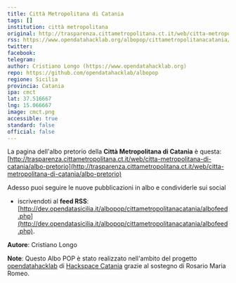```yaml
---
title: Città Metropolitana di Catania
tags: []
institution: città metropolitana
original: http://trasparenza.cittametropolitana.ct.it/web/citta-metropolitana-di-catania/albo-pretorio
rss: https://www.opendatahacklab.org/albopop/cittametropolitanacatania/feed.php
twitter: 
facebook: 
telegram: 
author: Cristiano Longo (https://www.opendatahacklab.org)
repo: https://github.com/opendatahacklab/albopop
regione: Sicilia
provincia: Catania
ipa: cmct
lat: 37.516667
lng: 15.066667
image: cmct.png
accessible: true
standard: false
official: false
---
```


La pagina dell'albo pretorio della **Città Metropolitana di Catania** è questa: [http://trasparenza.cittametropolitana.ct.it/web/citta-metropolitana-di-catania/albo-pretorio](http://trasparenza.cittametropolitana.ct.it/web/citta-metropolitana-di-catania/albo-pretorio)

Adesso puoi seguire le nuove pubblicazioni in albo e condividerle sui social


* iscrivendoti al **feed RSS**: [http://dev.opendatasicilia.it/albopop/cittametropolitanacatania/albofeed.php](http://dev.opendatasicilia.it/albopop/cittametropolitanacatania/albofeed.php).

**Autore**: Cristiano Longo

**Note**: Questo Albo POP è stato realizzato nell'ambito del progetto
[opendatahacklab](http://opendatahacklab.org) di [Hackspace Catania](http://hackspacecatania.it) grazie al sostegno di Rosario Maria Romeo. 